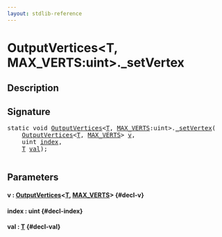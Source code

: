 ```yaml
---
layout: stdlib-reference
---
```


# OutputVertices\<T, MAX\_VERTS:uint\>\.\_setVertex

## Description





## Signature 

<pre>
<span class='code_keyword'>static</span> <span class="code_keyword">void</span> <a href="/stdlib-reference/types/OutputVertices/index" class="code_type">OutputVertices</a>&lt;<a href="/stdlib-reference/types/OutputVertices/index#typeparam-T" class="code_type">T</a>, <a href="/stdlib-reference/types/OutputVertices/index#decl-MAX_VERTS" class="code_var">MAX_VERTS</a>:<span class="code_keyword">uint</span>&gt;.<a href="/stdlib-reference/types/OutputVertices/setVertex">_setVertex</a>(
    <a href="/stdlib-reference/types/OutputVertices/index" class="code_type">OutputVertices</a>&lt;<a href="/stdlib-reference/types/OutputVertices/index#typeparam-T" class="code_type">T</a>, <a href="/stdlib-reference/types/OutputVertices/index#decl-MAX_VERTS" class="code_var">MAX_VERTS</a>&gt; <a href="/stdlib-reference/types/OutputVertices/setVertex#decl-v" class="code_param">v</a>,
    <span class="code_keyword">uint</span> <a href="/stdlib-reference/types/OutputVertices/setVertex#decl-index" class="code_param">index</a>,
    <a href="/stdlib-reference/types/OutputVertices/index#typeparam-T" class="code_type">T</a> <a href="/stdlib-reference/types/OutputVertices/setVertex#decl-val" class="code_param">val</a>);

</pre>

## Parameters

#### v  : [OutputVertices](/stdlib-reference/types/OutputVertices/index)\<[T](/stdlib-reference/types/OutputVertices/index#typeparam-T), [MAX\_VERTS](/stdlib-reference/types/OutputVertices/index#decl-MAX_VERTS)\> {#decl-v}
#### index  : uint {#decl-index}
#### val  : [T](/stdlib-reference/types/OutputVertices/index#typeparam-T) {#decl-val}

